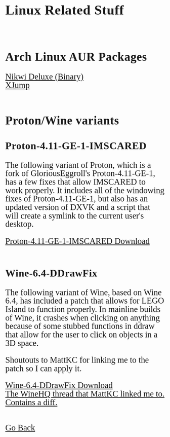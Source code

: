 <html>
<style>
        h3 {
            font-family: AppleKid;
            line-height: 1;
            letter-spacing: 0.8px;
        }
        h2 {
            font-family: AppleKid;
            line-height: 1;
            letter-spacing: 0.8px;
        }
        h1 {
            font-family: AppleKid;
            line-height: 1;
            letter-spacing: 0.8px;
        }
        @font-face {
            font-family: AppleKid;
            src: url('../images/Apple-Kid.woff2') format('woff2'),
                url('../images/Apple-Kid.woff') format('woff');
            font-weight: normal;
            font-style: normal;
        }
        p.small {
            line-height: 1;
        }
        .mainContent {
            font-family: AppleKid;
            font-size: 20pt;
            line-height: 1;
        }
</style>
<body>
<div class="mainContent">
<h1 style="font-size:32pt">Linux Related Stuff</h1>
<br />
<h2 style="font-size:28pt">Arch Linux AUR Packages</h2>
<a href="https://aur.archlinux.org/packages/nikwi-deluxe-bin/">Nikwi Deluxe (Binary)</a><br />
<a href="https://aur.archlinux.org/packages/xjump/">XJump</a><br />
<br />
<h2 style="font-size:28pt">Proton/Wine variants</h2>
<h3 style="font-size:24pt">Proton-4.11-GE-1-IMSCARED</h3>
<p>The following variant of Proton, which is a fork of GloriousEggroll's Proton-4.11-GE-1, has a few fixes that allow IMSCARED to work properly. It includes all of the windowing fixes of Proton-4.11-GE-1, but also has an updated version of DXVK and a script that will create a symlink to the current user's desktop.</p>
<a href="https://archive.org/details/proton-4.11-ge-1-imscared.-7z">Proton-4.11-GE-1-IMSCARED Download</a><br /><br />
<h3 style="font-size:24pt">Wine-6.4-DDrawFix</h3>
<p>The following variant of Wine, based on Wine 6.4, has included a patch that allows for LEGO Island to function properly. In mainline builds of Wine, it crashes when clicking on anything because of some stubbed functions in ddraw that allow for the user to click on objects in a 3D space.</p>
<p>Shoutouts to MattKC for linking me to the patch so I can apply it.</p>
<a href="downloads/wine-6.4-ddrawfix.tar.xz">Wine-6.4-DDrawFix Download</a><br />
<a href="https://www.winehq.org/pipermail/wine-devel/2020-September/173902.html">The WineHQ thread that MattKC linked me to. Contains a diff.</a><br />
<br />
<br />
<a href="..">Go Back</a><br />
</div>
</body>
</html>
